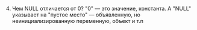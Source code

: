 4. Чем NULL отличается от 0?
"0" — это значение, константа. 
A "NULL" указывает на "пустое место" — объявленную, но неинициализированную переменную, объект и т.п
